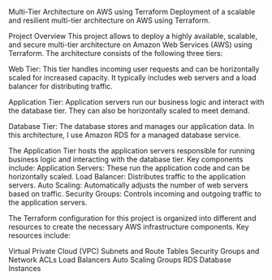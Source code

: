 Multi-Tier Architecture on AWS using Terraform
Deployment of a scalable and resilient multi-tier architecture on AWS using Terraform.

Project Overview
This project allows to deploy a highly available, scalable, and secure multi-tier architecture on Amazon Web Services (AWS) using Terraform. The architecture consists of the following three tiers:

Web Tier: This tier handles incoming user requests and can be horizontally scaled for increased capacity. It typically includes web servers and a load balancer for distributing traffic.

Application Tier: Application servers run our business logic and interact with the database tier. They can also be horizontally scaled to meet demand.

Database Tier: The database stores and manages our application data. In this architecture, I use Amazon RDS for a managed database service.

The Application Tier hosts the application servers responsible for running business logic and interacting with the database tier. Key components include:
Application Servers: These run the application code and can be horizontally scaled.
Load Balancer: Distributes traffic to the application servers.
Auto Scaling: Automatically adjusts the number of web servers based on traffic.
Security Groups: Controls incoming and outgoing traffic to the application servers.

The Terraform configuration for this project is organized into different and resources to create the necessary AWS infrastructure components. Key resources include:

Virtual Private Cloud (VPC)
Subnets and Route Tables
Security Groups and Network ACLs
Load Balancers
Auto Scaling Groups
RDS Database Instances
